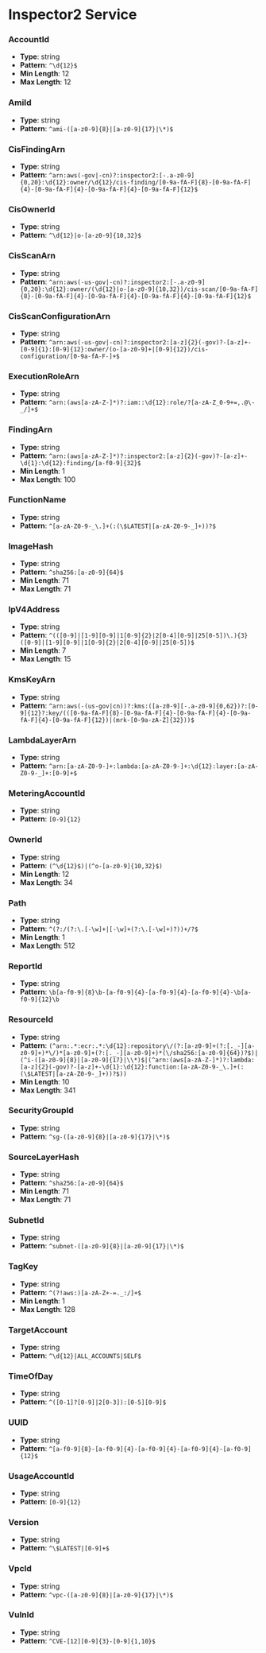 # Inspector2 Service

### AccountId
- **Type**: string
- **Pattern**: `^\d{12}$`
- **Min Length**: 12
- **Max Length**: 12

### AmiId
- **Type**: string
- **Pattern**: `^ami-([a-z0-9]{8}|[a-z0-9]{17}|\*)$`

### CisFindingArn
- **Type**: string
- **Pattern**: `^arn:aws(-gov|-cn)?:inspector2:[-.a-z0-9]{0,20}:\d{12}:owner/\d{12}/cis-finding/[0-9a-fA-F]{8}-[0-9a-fA-F]{4}-[0-9a-fA-F]{4}-[0-9a-fA-F]{4}-[0-9a-fA-F]{12}$`

### CisOwnerId
- **Type**: string
- **Pattern**: `^\d{12}|o-[a-z0-9]{10,32}$`

### CisScanArn
- **Type**: string
- **Pattern**: `^arn:aws(-us-gov|-cn)?:inspector2:[-.a-z0-9]{0,20}:\d{12}:owner/(\d{12}|o-[a-z0-9]{10,32})/cis-scan/[0-9a-fA-F]{8}-[0-9a-fA-F]{4}-[0-9a-fA-F]{4}-[0-9a-fA-F]{4}-[0-9a-fA-F]{12}$`

### CisScanConfigurationArn
- **Type**: string
- **Pattern**: `^arn:aws(-us-gov|-cn)?:inspector2:[a-z]{2}(-gov)?-[a-z]+-[0-9]{1}:[0-9]{12}:owner/(o-[a-z0-9]+|[0-9]{12})/cis-configuration/[0-9a-fA-F-]+$`

### ExecutionRoleArn
- **Type**: string
- **Pattern**: `^arn:(aws[a-zA-Z-]*)?:iam::\d{12}:role/?[a-zA-Z_0-9+=,.@\-_/]+$`

### FindingArn
- **Type**: string
- **Pattern**: `^arn:(aws[a-zA-Z-]*)?:inspector2:[a-z]{2}(-gov)?-[a-z]+-\d{1}:\d{12}:finding/[a-f0-9]{32}$`
- **Min Length**: 1
- **Max Length**: 100

### FunctionName
- **Type**: string
- **Pattern**: `^[a-zA-Z0-9-_\.]+(:(\$LATEST|[a-zA-Z0-9-_]+))?$`

### ImageHash
- **Type**: string
- **Pattern**: `^sha256:[a-z0-9]{64}$`
- **Min Length**: 71
- **Max Length**: 71

### IpV4Address
- **Type**: string
- **Pattern**: `^(([0-9]|[1-9][0-9]|1[0-9]{2}|2[0-4][0-9]|25[0-5])\.){3}([0-9]|[1-9][0-9]|1[0-9]{2}|2[0-4][0-9]|25[0-5])$`
- **Min Length**: 7
- **Max Length**: 15

### KmsKeyArn
- **Type**: string
- **Pattern**: `^arn:aws(-(us-gov|cn))?:kms:([a-z0-9][-.a-z0-9]{0,62})?:[0-9]{12}?:key/(([0-9a-fA-F]{8}-[0-9a-fA-F]{4}-[0-9a-fA-F]{4}-[0-9a-fA-F]{4}-[0-9a-fA-F]{12})|(mrk-[0-9a-zA-Z]{32}))$`

### LambdaLayerArn
- **Type**: string
- **Pattern**: `^arn:[a-zA-Z0-9-]+:lambda:[a-zA-Z0-9-]+:\d{12}:layer:[a-zA-Z0-9-_]+:[0-9]+$`

### MeteringAccountId
- **Type**: string
- **Pattern**: `[0-9]{12}`

### OwnerId
- **Type**: string
- **Pattern**: `(^\d{12}$)|(^o-[a-z0-9]{10,32}$)`
- **Min Length**: 12
- **Max Length**: 34

### Path
- **Type**: string
- **Pattern**: `^(?:/(?:\.[-\w]+|[-\w]+(?:\.[-\w]+)?))+/?$`
- **Min Length**: 1
- **Max Length**: 512

### ReportId
- **Type**: string
- **Pattern**: `\b[a-f0-9]{8}\b-[a-f0-9]{4}-[a-f0-9]{4}-[a-f0-9]{4}-\b[a-f0-9]{12}\b`

### ResourceId
- **Type**: string
- **Pattern**: `(^arn:.*:ecr:.*:\d{12}:repository\/(?:[a-z0-9]+(?:[._-][a-z0-9]+)*\/)*[a-z0-9]+(?:[._-][a-z0-9]+)*(\/sha256:[a-z0-9]{64})?$)|(^i-([a-z0-9]{8}|[a-z0-9]{17}|\\*)$|(^arn:(aws[a-zA-Z-]*)?:lambda:[a-z]{2}(-gov)?-[a-z]+-\d{1}:\d{12}:function:[a-zA-Z0-9-_\.]+(:(\$LATEST|[a-zA-Z0-9-_]+))?$))`
- **Min Length**: 10
- **Max Length**: 341

### SecurityGroupId
- **Type**: string
- **Pattern**: `^sg-([a-z0-9]{8}|[a-z0-9]{17}|\*)$`

### SourceLayerHash
- **Type**: string
- **Pattern**: `^sha256:[a-z0-9]{64}$`
- **Min Length**: 71
- **Max Length**: 71

### SubnetId
- **Type**: string
- **Pattern**: `^subnet-([a-z0-9]{8}|[a-z0-9]{17}|\*)$`

### TagKey
- **Type**: string
- **Pattern**: `^(?!aws:)[a-zA-Z+-=._:/]+$`
- **Min Length**: 1
- **Max Length**: 128

### TargetAccount
- **Type**: string
- **Pattern**: `^\d{12}|ALL_ACCOUNTS|SELF$`

### TimeOfDay
- **Type**: string
- **Pattern**: `^([0-1]?[0-9]|2[0-3]):[0-5][0-9]$`

### UUID
- **Type**: string
- **Pattern**: `^[a-f0-9]{8}-[a-f0-9]{4}-[a-f0-9]{4}-[a-f0-9]{4}-[a-f0-9]{12}$`

### UsageAccountId
- **Type**: string
- **Pattern**: `[0-9]{12}`

### Version
- **Type**: string
- **Pattern**: `^\$LATEST|[0-9]+$`

### VpcId
- **Type**: string
- **Pattern**: `^vpc-([a-z0-9]{8}|[a-z0-9]{17}|\*)$`

### VulnId
- **Type**: string
- **Pattern**: `^CVE-[12][0-9]{3}-[0-9]{1,10}$`

